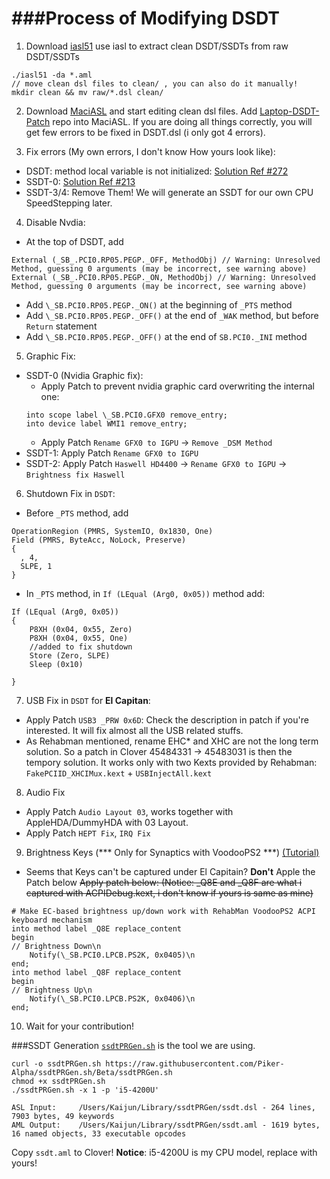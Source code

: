 ###Process of Modifying DSDT
==========

1.  Download [iasl51](https://bitbucket.org/RehabMan/acpica/downloads) use iasl to extract clean DSDT/SSDTs from raw DSDT/SSDTs
  ```
  ./iasl51 -da *.aml
  // move clean dsl files to clean/ , you can also do it manually!
  mkdir clean && mv raw/*.dsl clean/
  ```
  
2.  Download [MaciASL](https://bitbucket.org/RehabMan/os-x-maciasl-patchmatic/downloads) and start editing clean dsl files. Add [Laptop-DSDT-Patch](https://github.com/RehabMan/Laptop-DSDT-Patch) repo into MaciASL. If you are doing all things correctly, you will get few errors to be fixed in DSDT.dsl (i only got 4 errors).

3. Fix errors (My own errors, I don't know How yours look like): 
  - DSDT: method local variable is not initialized: [Solution Ref #272](http://www.tonymacx86.com/threads/guide-patching-laptop-dsdt-ssdts.152573/page-28#post-1036066)
  - SSDT-0: [Solution Ref #213](http://www.insanelymac.com/forum/topic/290687-wip-hp-envy-17t-j000-quad-haswell-1085109x1010x1011x/?p=1975006)
  - SSDT-3/4: Remove Them! We will generate an SSDT for our own CPU SpeedStepping later.

4. Disable Nvdia:
  - At the top of DSDT, add
  ```
  External (_SB_.PCI0.RP05.PEGP._OFF, MethodObj) // Warning: Unresolved Method, guessing 0 arguments (may be incorrect, see warning above)
  External (_SB_.PCI0.RP05.PEGP._ON, MethodObj) // Warning: Unresolved Method, guessing 0 arguments (may be incorrect, see warning above)
  ```

  - Add `\_SB.PCI0.RP05.PEGP._ON()` at the beginning of `_PTS` method
  - Add `\_SB.PCI0.RP05.PEGP._OFF()` at the end of `_WAK` method, but before `Return` statement
  - Add `\_SB.PCI0.RP05.PEGP._OFF()` at the end of `SB.PCI0._INI` method

5. Graphic Fix:
  - SSDT-0 (Nvidia Graphic fix):
    * Apply Patch to prevent nvidia graphic card overwriting the internal one:
    ```
    into scope label \_SB.PCI0.GFX0 remove_entry;
    into device label WMI1 remove_entry;
    ```
    * Apply Patch `Rename GFX0 to IGPU` -> `Remove _DSM Method`
  - SSDT-1: Apply Patch `Rename GFX0 to IGPU`
  - SSDT-2: Apply Patch `Haswell HD4400` -> `Rename GFX0 to IGPU` -> `Brightness fix Haswell`

6. Shutdown Fix in `DSDT`:
  - Before `_PTS` method, add
  ```
  OperationRegion (PMRS, SystemIO, 0x1830, One)
  Field (PMRS, ByteAcc, NoLock, Preserve)
  {
    , 4,
    SLPE, 1
  }
  ```
  - In `_PTS` method, in `If (LEqual (Arg0, 0x05))` method add:
  ```
  If (LEqual (Arg0, 0x05))
  {
      P8XH (0x04, 0x55, Zero)
      P8XH (0x04, 0x55, One)
      //added to fix shutdown
      Store (Zero, SLPE)
      Sleep (0x10)
      
  }
  ```
  
7. USB Fix in `DSDT` for **El Capitan**: 
  - Apply Patch `USB3 _PRW 0x6D`: Check the description in patch if you're interested. It will fix almost all the USB related stuffs.
  - As Rehabman mentioned, rename EHC* and XHC are not the long term solution. So a patch in Clover 45484331 -> 45483031 is then the tempory solution. It works only with two Kexts provided by Rehabman: `FakePCIID_XHCIMux.kext` + `USBInjectAll.kext`

  
8. Audio Fix
  - Apply Patch `Audio Layout 03`,  works together with AppleHDA/DummyHDA with 03 Layout.
  - Apply Patch `HEPT Fix`, `IRQ Fix`

9. Brightness Keys (*** Only for Synaptics with VoodooPS2 ***) [(Tutorial)](http://www.tonymacx86.com/threads/guide-patching-dsdt-ssdt-for-laptop-backlight-control.152659/)
  - Seems that Keys can't be captured under El Capitain? **Don't** Apple the Patch below ~~Apply patch below: (Notice: _Q8E and _Q8F are what i captured with ACPIDebug.kext, i don't know if yours is same as mine)~~
  ```
  # Make EC-based brightness up/down work with RehabMan VoodooPS2 ACPI keyboard mechanism
  into method label _Q8E replace_content
  begin
  // Brightness Down\n
      Notify(\_SB.PCI0.LPCB.PS2K, 0x0405)\n
  end;
  into method label _Q8F replace_content
  begin
  // Brightness Up\n
      Notify(\_SB.PCI0.LPCB.PS2K, 0x0406)\n
  end;
  ```
10. Wait for your contribution!


###SSDT Generation
[`ssdtPRGen.sh`](https://github.com/Piker-Alpha/ssdtPRGen.sh) is the tool we are using.
```
curl -o ssdtPRGen.sh https://raw.githubusercontent.com/Piker-Alpha/ssdtPRGen.sh/Beta/ssdtPRGen.sh
chmod +x ssdtPRGen.sh
./ssdtPRGen.sh -x 1 -p 'i5-4200U'
```
```
ASL Input:     /Users/Kaijun/Library/ssdtPRGen/ssdt.dsl - 264 lines, 7903 bytes, 49 keywords
AML Output:    /Users/Kaijun/Library/ssdtPRGen/ssdt.aml - 1619 bytes, 16 named objects, 33 executable opcodes
```
Copy `ssdt.aml` to Clover!
**Notice**: i5-4200U is my CPU model, replace with yours!

